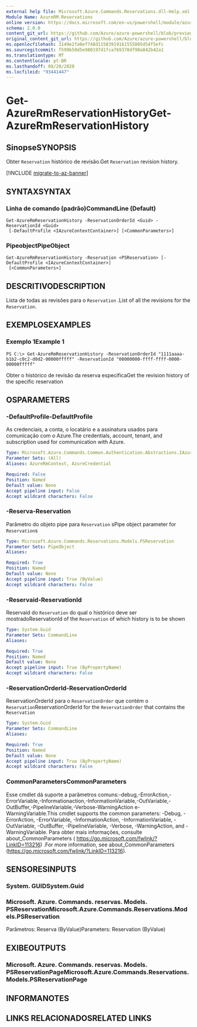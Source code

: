 ```yaml
---
external help file: Microsoft.Azure.Commands.Reservations.dll-Help.xml
Module Name: AzureRM.Reservations
online version: https://docs.microsoft.com/en-us/powershell/module/azurerm.reservations/get-azurermreservationhistory
schema: 2.0.0
content_git_url: https://github.com/Azure/azure-powershell/blob/preview/src/ResourceManager/Reservations/Commands.Reservations/help/Get-AzureRmReservationHistory.md
original_content_git_url: https://github.com/Azure/azure-powershell/blob/preview/src/ResourceManager/Reservations/Commands.Reservations/help/Get-AzureRmReservationHistory.md
ms.openlocfilehash: 3149e2fa0ef748d11583919161555805d54f5efc
ms.sourcegitcommit: f599b50d5e980197d1fca769378df90a842b42a1
ms.translationtype: MT
ms.contentlocale: pt-BR
ms.lasthandoff: 08/20/2020
ms.locfileid: "93441447"
---
```

# <span data-ttu-id="f4e3b-101">Get-AzureRmReservationHistory</span><span class="sxs-lookup"><span data-stu-id="f4e3b-101">Get-AzureRmReservationHistory</span></span>

## <span data-ttu-id="f4e3b-102">Sinopse</span><span class="sxs-lookup"><span data-stu-id="f4e3b-102">SYNOPSIS</span></span>
<span data-ttu-id="f4e3b-103">Obter `Reservation` histórico de revisão.</span><span class="sxs-lookup"><span data-stu-id="f4e3b-103">Get `Reservation` revision history.</span></span>

[!INCLUDE [migrate-to-az-banner](../../includes/migrate-to-az-banner.md)]

## <span data-ttu-id="f4e3b-104">SYNTAX</span><span class="sxs-lookup"><span data-stu-id="f4e3b-104">SYNTAX</span></span>

### <span data-ttu-id="f4e3b-105">Linha de comando (padrão)</span><span class="sxs-lookup"><span data-stu-id="f4e3b-105">CommandLine (Default)</span></span>
```
Get-AzureRmReservationHistory -ReservationOrderId <Guid> -ReservationId <Guid>
 [-DefaultProfile <IAzureContextContainer>] [<CommonParameters>]
```

### <span data-ttu-id="f4e3b-106">Pipeobject</span><span class="sxs-lookup"><span data-stu-id="f4e3b-106">PipeObject</span></span>
```
Get-AzureRmReservationHistory -Reservation <PSReservation> [-DefaultProfile <IAzureContextContainer>]
 [<CommonParameters>]
```

## <span data-ttu-id="f4e3b-107">DESCRITIVO</span><span class="sxs-lookup"><span data-stu-id="f4e3b-107">DESCRIPTION</span></span>
<span data-ttu-id="f4e3b-108">Lista de todas as revisões para o `Reservation` .</span><span class="sxs-lookup"><span data-stu-id="f4e3b-108">List of all the revisions for the `Reservation`.</span></span>

## <span data-ttu-id="f4e3b-109">EXEMPLOS</span><span class="sxs-lookup"><span data-stu-id="f4e3b-109">EXAMPLES</span></span>

### <span data-ttu-id="f4e3b-110">Exemplo 1</span><span class="sxs-lookup"><span data-stu-id="f4e3b-110">Example 1</span></span>
```
PS C:\> Get-AzureRmReservationHistory -ReservationOrderId "1111aaaa-b1b2-c0c2-d0d2-00000fffff" -ReservationId "00000000-ffff-ffff-0000-00000fffff"
```

<span data-ttu-id="f4e3b-111">Obter o histórico de revisão da reserva específica</span><span class="sxs-lookup"><span data-stu-id="f4e3b-111">Get the revision history of the specific reservation</span></span>

## <span data-ttu-id="f4e3b-112">OS</span><span class="sxs-lookup"><span data-stu-id="f4e3b-112">PARAMETERS</span></span>

### <span data-ttu-id="f4e3b-113">-DefaultProfile</span><span class="sxs-lookup"><span data-stu-id="f4e3b-113">-DefaultProfile</span></span>
<span data-ttu-id="f4e3b-114">As credenciais, a conta, o locatário e a assinatura usados para comunicação com o Azure.</span><span class="sxs-lookup"><span data-stu-id="f4e3b-114">The credentials, account, tenant, and subscription used for communication with Azure.</span></span>

```yaml
Type: Microsoft.Azure.Commands.Common.Authentication.Abstractions.IAzureContextContainer
Parameter Sets: (All)
Aliases: AzureRmContext, AzureCredential

Required: False
Position: Named
Default value: None
Accept pipeline input: False
Accept wildcard characters: False
```

### <span data-ttu-id="f4e3b-115">-Reserva</span><span class="sxs-lookup"><span data-stu-id="f4e3b-115">-Reservation</span></span>
<span data-ttu-id="f4e3b-116">Parâmetro do objeto pipe para `Reservation` s</span><span class="sxs-lookup"><span data-stu-id="f4e3b-116">Pipe object parameter for `Reservation`s</span></span>

```yaml
Type: Microsoft.Azure.Commands.Reservations.Models.PSReservation
Parameter Sets: PipeObject
Aliases:

Required: True
Position: Named
Default value: None
Accept pipeline input: True (ByValue)
Accept wildcard characters: False
```

### <span data-ttu-id="f4e3b-117">-Reservaid</span><span class="sxs-lookup"><span data-stu-id="f4e3b-117">-ReservationId</span></span>
<span data-ttu-id="f4e3b-118">Reservaid do `Reservation` do qual o histórico deve ser mostrado</span><span class="sxs-lookup"><span data-stu-id="f4e3b-118">ReservationId of the `Reservation` of which history is to be shown</span></span>

```yaml
Type: System.Guid
Parameter Sets: CommandLine
Aliases:

Required: True
Position: Named
Default value: None
Accept pipeline input: True (ByPropertyName)
Accept wildcard characters: False
```

### <span data-ttu-id="f4e3b-119">-ReservationOrderId</span><span class="sxs-lookup"><span data-stu-id="f4e3b-119">-ReservationOrderId</span></span>
<span data-ttu-id="f4e3b-120">ReservationOrderId para o `ReservationOrder` que contém o `Reservation`</span><span class="sxs-lookup"><span data-stu-id="f4e3b-120">ReservationOrderId for the `ReservationOrder` that contains the `Reservation`</span></span>

```yaml
Type: System.Guid
Parameter Sets: CommandLine
Aliases:

Required: True
Position: Named
Default value: None
Accept pipeline input: True (ByPropertyName)
Accept wildcard characters: False
```

### <span data-ttu-id="f4e3b-121">CommonParameters</span><span class="sxs-lookup"><span data-stu-id="f4e3b-121">CommonParameters</span></span>
<span data-ttu-id="f4e3b-122">Esse cmdlet dá suporte a parâmetros comuns:-debug,-ErrorAction,-ErrorVariable,-Informationaction,-InformationVariable,-OutVariable,-OutBuffer,-PipelineVariable,-Verbose-WarningAction e-WarningVariable.</span><span class="sxs-lookup"><span data-stu-id="f4e3b-122">This cmdlet supports the common parameters: -Debug, -ErrorAction, -ErrorVariable, -InformationAction, -InformationVariable, -OutVariable, -OutBuffer, -PipelineVariable, -Verbose, -WarningAction, and -WarningVariable.</span></span> <span data-ttu-id="f4e3b-123">Para obter mais informações, consulte about_CommonParameters ( https://go.microsoft.com/fwlink/?LinkID=113216) .</span><span class="sxs-lookup"><span data-stu-id="f4e3b-123">For more information, see about_CommonParameters (https://go.microsoft.com/fwlink/?LinkID=113216).</span></span>

## <span data-ttu-id="f4e3b-124">SENSORES</span><span class="sxs-lookup"><span data-stu-id="f4e3b-124">INPUTS</span></span>

### <span data-ttu-id="f4e3b-125">System. GUID</span><span class="sxs-lookup"><span data-stu-id="f4e3b-125">System.Guid</span></span>

### <span data-ttu-id="f4e3b-126">Microsoft. Azure. Commands. reservas. Models. PSReservation</span><span class="sxs-lookup"><span data-stu-id="f4e3b-126">Microsoft.Azure.Commands.Reservations.Models.PSReservation</span></span>
<span data-ttu-id="f4e3b-127">Parâmetros: Reserva (ByValue)</span><span class="sxs-lookup"><span data-stu-id="f4e3b-127">Parameters: Reservation (ByValue)</span></span>

## <span data-ttu-id="f4e3b-128">EXIBE</span><span class="sxs-lookup"><span data-stu-id="f4e3b-128">OUTPUTS</span></span>

### <span data-ttu-id="f4e3b-129">Microsoft. Azure. Commands. reservas. Models. PSReservationPage</span><span class="sxs-lookup"><span data-stu-id="f4e3b-129">Microsoft.Azure.Commands.Reservations.Models.PSReservationPage</span></span>

## <span data-ttu-id="f4e3b-130">INFORMA</span><span class="sxs-lookup"><span data-stu-id="f4e3b-130">NOTES</span></span>

## <span data-ttu-id="f4e3b-131">LINKS RELACIONADOS</span><span class="sxs-lookup"><span data-stu-id="f4e3b-131">RELATED LINKS</span></span>
